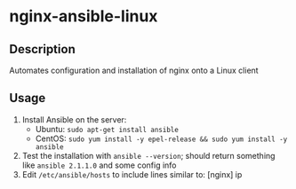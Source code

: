 # nginx-ansible-linux

## Description

Automates configuration and installation of nginx onto a Linux client

## Usage

1. Install Ansible on the server:
    * Ubuntu: `sudo apt-get install ansible`
    * CentOS: `sudo yum install -y epel-release && sudo yum install -y ansible`
2. Test the installation with `ansible --version`; should return something like `ansible 2.1.1.0` and some config info
3. Edit `/etc/ansible/hosts` to include lines similar to:
    [nginx]
    ip
